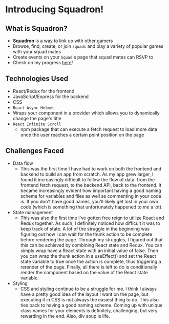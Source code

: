 # Introducing Squadron!

## What is Squadron?
- **Squadron** is a way to link up with other gamers
- Browse, find, create, or join `squads` and play a variety of popular games with your squad mates
- Create events on your `Squad`'s page that squad mates can RSVP to
- Check on my progress [here](https://squadron-gaming.herokuapp.com/)!

## Technologies Used
-  React/Redux for the frontend
-  JavaScript/Express for the backend
-  CSS
-  `React Async Helmet`
  - Wraps your component in a provider which allows you to dynamically change the page's title
- `React Infinite Scroll`
  - npm package that can execute a fetch request to load more data once the user reaches a certain point  position on the page

## Challenges Faced
- Data flow
  - This was the first time I have had to work on both the frontend and backend to build an app from scratch. As my app grew larger, I found it increasingly difficult to follow the flow of data: from the frontend fetch request, to the backend API, back to the frontend. It became increasingly evident how important having a good naming scheme for variables and files as well as commenting in your code is. If you don't have good names, you'll likely get lost in your own code (which is something that unfortunately happened to me a lot).
- State management
  - This was also the first time I've gotten free reign to utilize React and Redux together. As such, I definitely noticed how difficult it was to keep track of state. A lot of the struggle in the beginning was figuring out how I can wait for the thunk action to be complete before rendering the page. Through my struggles, I figured out that this can be achieved by combining React state and Redux. You can simply wrap have a React state with an initial value of false. Then you can wrap the thunk action in a useEffect() and set the React state variable to true once the action is complete, thus triggering a rerender of the page.  Finally, all there is left to do is conditionally render the component based on the value of the React state variable.
- Styling
  - CSS and styling continue to be a struggle for me. I think I always have a pretty good idea of the layout I want on the page, but executing it in CSS is not always the easiest thing to do. This also ties back to having a good naming scheme. Coming up with unique class names for your elements is definitely, challenging, but very rewarding in the end. Also, div soup is life.
